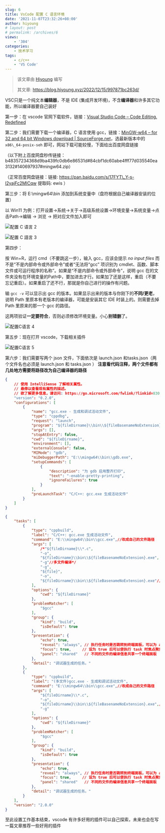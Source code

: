 ```yaml
---
slug: 6
title: VsCode 配置 C 语言环境
date: '2021-11-07T23:32:26+08:00'
author: hiyoung
# layout: post
# permalink: /archives/6
views:
    - '304'
categories:
    - 技术学习
tags:
    - c/c++
    - 'VS Code'
---
```


> 该文章由 [Hiyoung](https://blog.hiyoung.xyz/) 编写
>
> 其文章: <https://blog.hiyoung.xyz/2022/12/15/997871bc263d/>

VSC只是一个纯文本**编辑器**，不是 IDE (集成开发环境)，不含**编译器**和许多其它功能，所以编译器要自己装好

第一步：在 vscode 官网下载软件，链接：[Visual Studio Code – Code Editing. Redefined](https://code.visualstudio.com/)

第二步：我们需要下载一个编译器，C 语言使用 gcc，链接：[MinGW-w64 – for 32 and 64 bit Windows download | SourceForge.net](https://sourceforge.net/projects/mingw-w64/)，选最新版本中的 `x86\_64-posix-seh` 即可，网站下载可能较慢，下面给出百度网盘链接

（以下附上百度网盘秒传链接：b48357234368d9ba439fc0db6e86531d#84cbf1dc60abe4fff77d035540ea3132#140697937#mingw64.zip）

（正常百度网盘链接：链接: <https://pan.baidu.com/s/17FYT\_Y-s-I2yajFc2MICqw> 提取码: ewis ）

第三步：将 E:\\mingw64\\bin 添加到系统变量中（盘符根据自己编译器安装的位置）

以 Win11 为例：打开设置-&gt;系统-&gt;关于-&gt;高级系统设置-&gt;环境变量-&gt;系统变量-&gt;点击Path-&gt;编辑 -&gt; 浏览 -&gt; 把对应文件加入即可

![配置 C 语言 2](https://cdn.jsdelivr.net/gh/hiyoung3937/img_hiyoung@master/bolg/配置C语言_2.1kpkhe2uoc2o.jpg)

![配置 C 語言 3](https://cdn.jsdelivr.net/gh/hiyoung3937/img_hiyoung@master/bolg/配置C语言_3.1zghj049j51c.jpg)

第四步：

按 Win+R，运行 cmd（不要跳这一步），输入 gcc，应该会提示 *no input files* 而不是“不是内部命令或外部命令”或者“无法将“gcc” 项识别为 cmdlet、函数、脚本文件或可运行程序的名称”。如果是“不是内部命令或外部命令”，说明 gcc 在的文件夹没有在环境变量的Path中，要加进去才行。如果加了还是这样，重启（不要忘记重启）。如果重启了还不行，那就是你自己进行的操作有问题。

输 `gcc -v` 可以显示出 gcc 的版本。如果显示出来的版本与你刚下的**不同/更老**，说明 Path 里原本有老版本的编译器，可能是安装其它 IDE 时装上的。则需要去掉 Path 里原来的那一个 gcc 的路径。

这两项验证**一定要符合**，否则必须修改环境变量。小心**别错删**了。

![配置C语言 4](https://cdn.jsdelivr.net/gh/hiyoung3937/img_hiyoung@master/bolg/配置C语言_4.2cndmw8ru0kk.jpg)

第五步：现在打开 vscode，下载相关插件

![配置C语言 5](https://cdn.jsdelivr.net/gh/hiyoung3937/img_hiyoung@master/bolg/配置C语言_5.14p5s9c8oocg.jpg)

第六步：我们需要写两个 json 文件，下面依次是 launch.json 和tasks.json（两个文件名也必须是 launch.json 和 tasks.json ） **注意看代码注释，两个文件都有几处地方需要将路径改为自己编译器的路径**

```json
{
    // 使用 IntelliSense 了解相关属性。 
    // 悬停以查看现有属性的描述。
    // 欲了解更多信息，请访问: https://go.microsoft.com/fwlink/?linkid=830387
    "version": "0.2.0",
    "configurations": [
        {
            "name": "gcc.exe - 生成和调试活动文件",
            "type": "cppdbg",
            "request": "launch",
            "program": "${fileDirname}\\bin\\${fileBasenameNoExtension}.exe",//这里意思生成的二进制代码会放入当前文件的bin文件夹中，我们需要自己新建一个bin文件夹
            "args": [],
            "stopAtEntry": false,
            "cwd": "${fileDirname}",
            "environment": [],
            "externalConsole": false,
            "MIMode": "gdb",
            "miDebuggerPath": "E:\\mingw64\\bin\\gdb.exe",
            "setupCommands": [
                {
                    "description": "为 gdb 启用整齐打印",
                    "text": "-enable-pretty-printing",
                    "ignoreFailures": true
                }
            ],
            "preLaunchTask": "C/C++: gcc.exe 生成活动文件"
        }
    ]
}
```

```json
{
    "tasks": [
        {
            "type": "cppbuild",
            "label": "C/C++: gcc.exe 生成活动文件",
            "command": "E:\\mingw64\\bin\\gcc.exe",//改成自己的文件路径
            "args": [
                /*"${fileDirname}\\*.c",
                "-o",
                "${fileDirname}\\bin\\${fileBasenameNoExtension}.exe",
                "-g"//多文件编译*/
                "-g",
                "${file}",
                "-o",
                "${fileDirname}\\bin\\${fileBasenameNoExtension}.exe"//这里意思生成的二进制代码会放入当前文件的 bin 文件夹中，我们需要自己新建一个 bin 文件夹
            ],
            "options": {
                "cwd": "${fileDirname}"
            },
            "problemMatcher": [
                "$gcc"
            ],
            "group": {
                "kind": "build",
                "isDefault": true
            },
            "presentation": {
                "echo": true,
                "reveal": "always", // 执行任务时是否跳转到终端面板，可以为 always，silent，never。具体参见 VSC 的文档
                "focus": true,     // 设为 true 后可以使执行 task 时焦点聚集在终端，但对编译 C/C++ 来说，设为 true 没有意义
                "panel": "shared"   // 不同的文件的编译信息共享一个终端面板
            },
            "detail": "调试器生成的任务。"
        },
        {
            "type": "cppbuild",
            "label": "(多文件)gcc.exe - 生成和调试活动文件",
            "command": "E:\\mingw64\\bin\\gcc.exe",//改成自己的文件路径
            "args": [
                "${fileDirname}\\*.c",
                "-o",
                "${fileDirname}\\bin\\${fileBasenameNoExtension}.exe",//这里意思生成的二进制代码会放入当前文件的 bin 文件夹中，我们需要自己新建一个 bin 文件夹
                "-g"
            ],
            "options": {
                "cwd": "${fileDirname}"
            },
            "problemMatcher": [
                "$gcc"
            ],
            "group": {
                "kind": "build",
                "isDefault": true
            },
            "presentation": {
                "echo": true,
                "reveal": "always", // 执行任务时是否跳转到终端面板，可以为 always，silent，never。具体参见 VSC 的文档
                "focus": true,     // 设为 true 后可以使执行 task 时焦点聚集在终端，但对编译 C/C++ 来说，设为 true 没有意义
                "panel": "shared"   // 不同的文件的编译信息共享一个终端面板
            },
            "detail": "调试器生成的任务。"
        }
    ],
    "version": "2.0.0"
}
```

至此设置工作基本结束，vscode 有许多好用的插件可以自己探索，未来也会在写一篇文章推荐一些好用的插件
